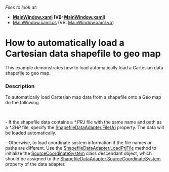 <!-- default file list -->
*Files to look at*:

* **[MainWindow.xaml](./CS/LoadPrjData/MainWindow.xaml) (VB: [MainWindow.xaml](./VB/LoadPrjData/MainWindow.xaml))**
* [MainWindow.xaml.cs](./CS/LoadPrjData/MainWindow.xaml.cs) (VB: [MainWindow.xaml.vb](./VB/LoadPrjData/MainWindow.xaml.vb))
<!-- default file list end -->
# How to automatically load a Cartesian data shapefile to geo map


This example demonstrates how to load automatically load a Cartesian data shapefile to geo map.


<h3>Description</h3>

To automatically load Cartesian map data from a shapefile onto a Geo map do the following.
<p>&nbsp;</p>
<p>- If the shapefile data contains a <em>*.PRJ</em> file with the same name and path as a <em>*.SHP</em> file, specify the&nbsp;<a href="https://documentation.devexpress.com/#WPF/clsDevExpressXpfMapShapefileDataAdaptertopic">ShapefileDataAdapter.FileUri</a> property. The data will be loaded automatically.</p>
<p>- Otherwise, to load coordinate system information if the file names or paths&nbsp;are different. Use the&nbsp;<a href="https://documentation.devexpress.com/#WPF/DevExpressXpfMapShapefileDataAdapter_LoadPrjFiletopic">ShapefileDataAdapter.LoadPrjFile</a> method to initialize the&nbsp;<a href="https://documentation.devexpress.com/#WPF/clsDevExpressXpfMapSourceCoordinateSystemtopic">SourceCoordinateSystem</a> class descendant object, which should be assigned to the&nbsp;<a href="https://documentation.devexpress.com/#WPF/DevExpressXpfMapShapefileDataAdapter_SourceCoordinateSystemtopic">ShapefileDataAdapter.SourceCoordinateSystem</a> property of the data adapter.</p>

<br/>


